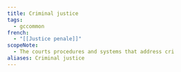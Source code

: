 ```yaml
---
title: Criminal justice
tags:
  - gccommon
french:
  - "[[Justice penale]]"
scopeNote:
  - The courts procedures and systems that address cri
aliases: Criminal justice
---
```

